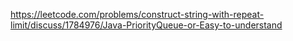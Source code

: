 https://leetcode.com/problems/construct-string-with-repeat-limit/discuss/1784976/Java-PriorityQueue-or-Easy-to-understand